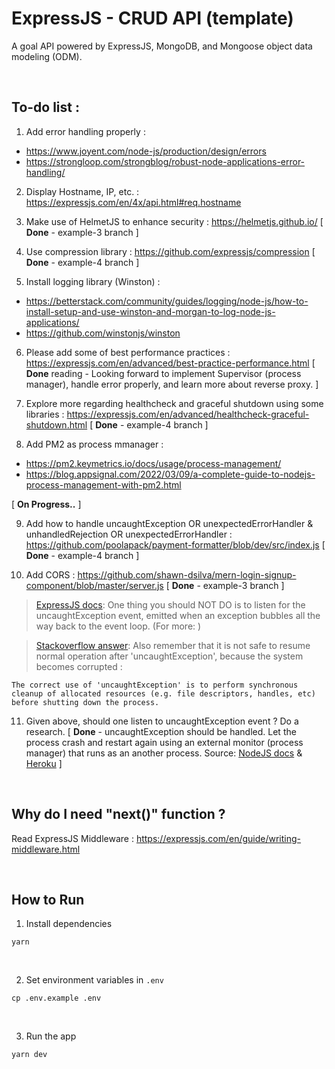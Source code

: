 # ExpressJS - CRUD API (template)

A goal API powered by ExpressJS, MongoDB, and Mongoose object data modeling (ODM).

<br />

## To-do list :

1. Add error handling properly :

- https://www.joyent.com/node-js/production/design/errors
- https://strongloop.com/strongblog/robust-node-applications-error-handling/

2. Display Hostname, IP, etc. : https://expressjs.com/en/4x/api.html#req.hostname

3. Make use of HelmetJS to enhance security : https://helmetjs.github.io/ [ <b>Done</b> - example-3 branch ]

4. Use compression library : https://github.com/expressjs/compression [ <b>Done</b> - example-4 branch ]

5. Install logging library (Winston) : 

- https://betterstack.com/community/guides/logging/node-js/how-to-install-setup-and-use-winston-and-morgan-to-log-node-js-applications/
- https://github.com/winstonjs/winston

6. Please add some of best performance practices : https://expressjs.com/en/advanced/best-practice-performance.html [ <b>Done</b> reading - Looking forward to implement Supervisor (process manager), handle error properly, and learn more about reverse proxy. ]

7. Explore more regarding healthcheck and graceful shutdown using some libraries : https://expressjs.com/en/advanced/healthcheck-graceful-shutdown.html
[ <b>Done</b> - example-4 branch ] 

8. Add PM2 as process mmanager : 

- https://pm2.keymetrics.io/docs/usage/process-management/
- https://blog.appsignal.com/2022/03/09/a-complete-guide-to-nodejs-process-management-with-pm2.html

[ <b>On Progress..</b> ]

9. Add how to handle uncaughtException OR unexpectedErrorHandler & unhandledRejection OR unexpectedErrorHandler : https://github.com/poolapack/payment-formatter/blob/dev/src/index.js [ <b>Done</b> - example-4 branch ]

10. Add CORS : https://github.com/shawn-dsilva/mern-login-signup-component/blob/master/server.js [ <b>Done</b> - example-3 branch ]

> [ExpressJS docs](https://expressjs.com/en/advanced/best-practice-performance.html#handle-exceptions-properly): One thing you should NOT DO is to listen for the uncaughtException event, emitted when an exception bubbles all the way back to the event loop. (For more: )

> [Stackoverflow answer](https://stackoverflow.com/a/40867663): Also remember that it is not safe to resume normal operation after 'uncaughtException', because the system becomes corrupted :

    The correct use of 'uncaughtException' is to perform synchronous cleanup of allocated resources (e.g. file descriptors, handles, etc) before shutting down the process.


11. Given above, should one listen to uncaughtException event ? Do a research. [ <b>Done</b> - uncaughtException should be handled. Let the process crash and restart again using an external monitor (process manager) that runs as an another process. Source: [NodeJS docs](https://nodejs.org/api/process.html#process_warning_using_uncaughtexception_correctly) & [Heroku](https://blog.heroku.com/best-practices-nodejs-errors#javascript-error-events) ]

<br />

## Why do I need "next()" function ?

Read ExpressJS Middleware : https://expressjs.com/en/guide/writing-middleware.html

<br />

## How to Run

1. Install dependencies

```
yarn
```

<br />

2. Set environment variables in `.env`

```
cp .env.example .env
```

<br />

3. Run the app

```
yarn dev
```
